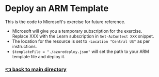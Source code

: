 # Deploy an ARM Template

This is the code to Microsoft's exercise for future reference.

- Microsoft will give you a temporary subscription for the exercise. Replace XXX with the Learn subscription in `Set-AzContext XXX` snippet.
- The location for the resource is set to `-Location "Central US"` as per instructions.
- `$templateFile = "./azuredeploy.json"` will set the path to your ARM template file and deploy it.

### [:point_left: back to main directory](https://github.com/Mike-ops273/sysadmin#azure-arm-point_right)
